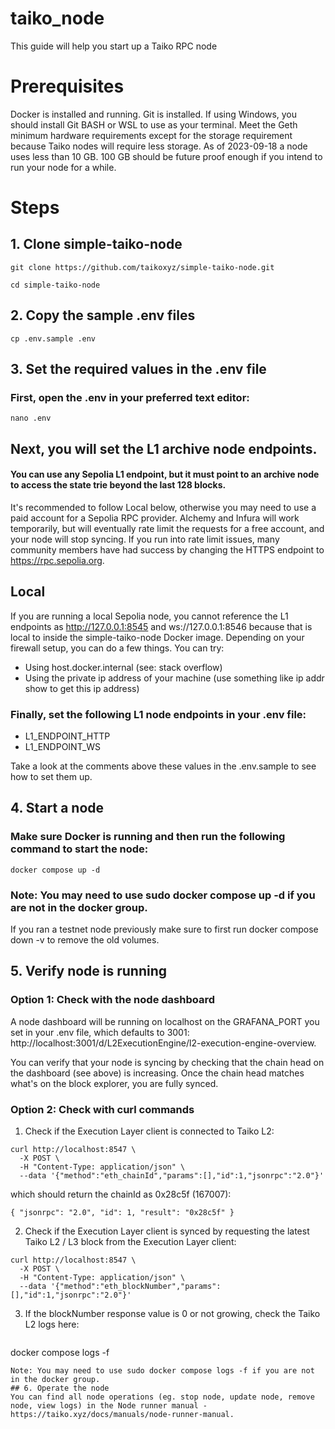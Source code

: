 # taiko_node
This guide will help you start up a Taiko RPC node

# Prerequisites
Docker is installed and running.
Git is installed.
If using Windows, you should install Git BASH or WSL to use as your terminal.
Meet the Geth minimum hardware requirements except for the storage requirement because Taiko nodes will require less storage. 
As of 2023-09-18 a node uses less than 10 GB. 100 GB should be future proof enough if you intend to run your node for a while.

# Steps
## 1. Clone simple-taiko-node
```
git clone https://github.com/taikoxyz/simple-taiko-node.git
```
```
cd simple-taiko-node
```
## 2. Copy the sample .env files
```
cp .env.sample .env
```
## 3. Set the required values in the .env file
### First, open the .env in your preferred text editor:
```
nano .env
```
## Next, you will set the L1 archive node endpoints.
#### You can use any Sepolia L1 endpoint, but it must point to an archive node to access the state trie beyond the last 128 blocks.
It's recommended to follow Local below, otherwise you may need to use a paid account for a Sepolia RPC provider. 
Alchemy and Infura will work temporarily, but will eventually rate limit the requests for a free account, and your node will stop syncing.
If you run into rate limit issues, many community members have had success by changing the HTTPS endpoint to https://rpc.sepolia.org.

## Local
If you are running a local Sepolia node, you cannot reference the L1 endpoints as http://127.0.0.1:8545 and ws://127.0.0.1:8546 because that is local to inside the simple-taiko-node Docker image. 
Depending on your firewall setup, you can do a few things. You can try:

- Using host.docker.internal (see: stack overflow)
- Using the private ip address of your machine (use something like ip addr show to get this ip address)

### Finally, set the following L1 node endpoints in your .env file:
- L1_ENDPOINT_HTTP
- L1_ENDPOINT_WS
  
Take a look at the comments above these values in the .env.sample to see how to set them up.

## 4. Start a node
### Make sure Docker is running and then run the following command to start the node:
```
docker compose up -d
```
### Note: You may need to use sudo docker compose up -d if you are not in the docker group.

If you ran a testnet node previously make sure to first run docker compose down -v to remove the old volumes.

## 5. Verify node is running
### Option 1: Check with the node dashboard
A node dashboard will be running on localhost on the GRAFANA_PORT you set in your .env file, which defaults to 3001: http://localhost:3001/d/L2ExecutionEngine/l2-execution-engine-overview.

You can verify that your node is syncing by checking that the chain head on the dashboard (see above) is increasing. 
Once the chain head matches what's on the block explorer, you are fully synced.

### Option 2: Check with curl commands
1. Check if the Execution Layer client is connected to Taiko L2:
```
curl http://localhost:8547 \
  -X POST \
  -H "Content-Type: application/json" \
  --data '{"method":"eth_chainId","params":[],"id":1,"jsonrpc":"2.0"}'
```
which should return the chainId as 0x28c5f (167007):
```
{ "jsonrpc": "2.0", "id": 1, "result": "0x28c5f" }
```
2. Check if the Execution Layer client is synced by requesting the latest Taiko L2 / L3 block from the Execution Layer client:

```
curl http://localhost:8547 \
  -X POST \
  -H "Content-Type: application/json" \
  --data '{"method":"eth_blockNumber","params":[],"id":1,"jsonrpc":"2.0"}'
```
3. If the blockNumber response value is 0 or not growing, check the Taiko L2 logs here:

   ```
docker compose logs -f
```
Note: You may need to use sudo docker compose logs -f if you are not in the docker group.
## 6. Operate the node
You can find all node operations (eg. stop node, update node, remove node, view logs) in the Node runner manual - https://taiko.xyz/docs/manuals/node-runner-manual. 
